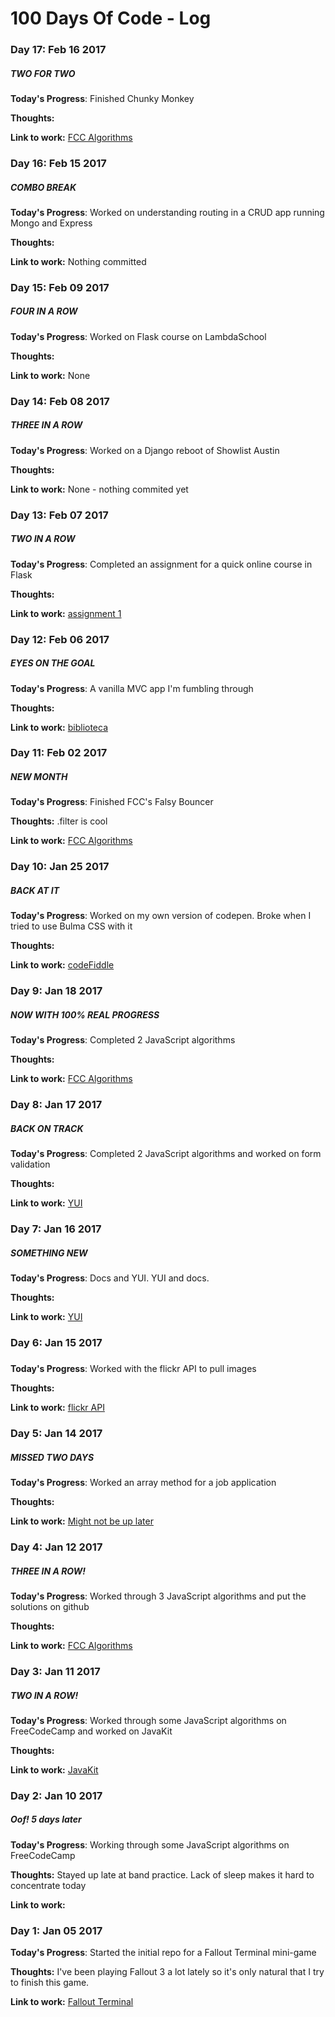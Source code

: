 # 100 Days Of Code - Log

### Day 17: Feb 16 2017
##### TWO FOR TWO

**Today's Progress**: Finished Chunky Monkey

**Thoughts:** 

**Link to work:** [FCC Algorithms](https://github.com/guillermohernandez/FCC-Basic-Algorithm-Scripting/blob/master/chunky-monkey.js)

### Day 16: Feb 15 2017
##### COMBO BREAK

**Today's Progress**: Worked on understanding routing in a CRUD app running Mongo and Express

**Thoughts:** 

**Link to work:** Nothing committed

### Day 15: Feb 09 2017
##### FOUR IN A ROW

**Today's Progress**: Worked on Flask course on LambdaSchool

**Thoughts:** 

**Link to work:** None

### Day 14: Feb 08 2017
##### THREE IN A ROW

**Today's Progress**: Worked on a Django reboot of Showlist Austin

**Thoughts:** 

**Link to work:** None - nothing commited yet

### Day 13: Feb 07 2017
##### TWO IN A ROW

**Today's Progress**: Completed an assignment for a quick online course in Flask

**Thoughts:** 

**Link to work:** [assignment 1](https://github.com/guillermohernandez/Lambda-School-assignment-1)

### Day 12: Feb 06 2017
##### EYES ON THE GOAL

**Today's Progress**: A vanilla MVC app I'm fumbling through 

**Thoughts:** 

**Link to work:** [biblioteca](https://github.com/guillermohernandez/biblioteca)

### Day 11: Feb 02 2017
##### NEW MONTH

**Today's Progress**: Finished FCC's Falsy Bouncer

**Thoughts:** .filter is cool

**Link to work:** [FCC Algorithms](https://github.com/guillermohernandez/FCC-Basic-Algorithm-Scripting/blob/master/falsy-bouncer.js)


### Day 10: Jan 25 2017
##### BACK AT IT

**Today's Progress**: Worked on my own version of codepen. Broke when I tried to use Bulma CSS with it

**Thoughts:** 

**Link to work:** [codeFiddle](https://github.com/guillermohernandez/codeFiddle)

### Day 9: Jan 18 2017
##### NOW WITH 100% REAL PROGRESS

**Today's Progress**: Completed 2 JavaScript algorithms

**Thoughts:** 

**Link to work:** [FCC Algorithms](https://github.com/guillermohernandez/FCC-Basic-Algorithm-Scripting)


### Day 8: Jan 17 2017
##### BACK ON TRACK

**Today's Progress**: Completed 2 JavaScript algorithms and worked on form validation

**Thoughts:** 

**Link to work:** [YUI](http://codepen.io/guillermohernandez/pen/XpjpvZ)


### Day 7: Jan 16 2017
##### SOMETHING NEW

**Today's Progress**: Docs and YUI. YUI and docs.

**Thoughts:** 

**Link to work:** [YUI](http://codepen.io/guillermohernandez/pen/XpjpvZ)


### Day 6: Jan 15 2017
##### 

**Today's Progress**: Worked with the flickr API to pull images

**Thoughts:** 

**Link to work:** [flickr API](http://codepen.io/guillermohernandez/pen/LxRpZQ)


### Day 5: Jan 14 2017
##### MISSED TWO DAYS

**Today's Progress**: Worked an array method for a job application

**Thoughts:** 

**Link to work:** [Might not be up later](http://codepen.io/guillermohernandez/pen/KagpbO)


### Day 4: Jan 12 2017
##### THREE IN A ROW!

**Today's Progress**: Worked through 3 JavaScript algorithms and put the solutions on github

**Thoughts:** 

**Link to work:** [FCC Algorithms](https://github.com/guillermohernandez/FCC-Basic-Algorithm-Scripting)


### Day 3: Jan 11 2017
##### TWO IN A ROW!

**Today's Progress**: Worked through some JavaScript algorithms on FreeCodeCamp and worked on JavaKit

**Thoughts:** 

**Link to work:** [JavaKit](https://github.com/guillermohernandez/JavaKit)


### Day 2: Jan 10 2017
##### Oof! 5 days later

**Today's Progress**: Working through some JavaScript algorithms on FreeCodeCamp

**Thoughts:** Stayed up late at band practice. Lack of sleep makes it hard to concentrate today

**Link to work:**


### Day 1: Jan 05 2017

**Today's Progress**: Started the initial repo for a Fallout Terminal mini-game

**Thoughts:** I've been playing Fallout 3 a lot lately so it's only natural that I try to finish this game.

**Link to work:** [Fallout Terminal](https://github.com/guillermohernandez/Fallout-Terminal)

